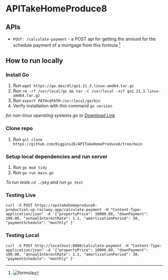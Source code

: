 # APITakeHomeProduce8
## APIs
- `POST: /calculate-payment` - a POST api for getting the amount for the schedule payment of a mortgage from this formula [^1] 
## How to run locally
### Install Go
1. Run `wget https://go.dev/dl/go1.21.3.linux-amd64.tar.gz`
2. Run `rm -rf /usr/local/go && tar -C /usr/local -xzf go1.21.3.linux-amd64.tar.gz `
3. Run `export PATH=$PATH:/usr/local/go/bin`
4. Verify installation with this command `go version`
   
*for non-linux operating systems go to [Download Link](https://go.dev/doc/install)*

### Clone repo
1. Run `git clone https://github.com/Kiggins26/APITakeHomeProduce8/tree/main`

### Setup local dependencies and run server
1. Run `go mod tidy`
2. Run `go run main.go`

*To run tests `cd ./pkg` and run `go test`*

### Testing Live 

`curl -X POST https://apitakehomeproduce8-production.up.railway.app/calculate-payment -H "Content-Type: application/json" -d '{"propertyPrice": 10000.00, "downPayment": 100.00, "annualInterestRate": 1.1, "amortizationPeriod": 30, "paymentSchedule": "monthly" }'`

### Testing Local
`curl -X POST http://localhost:8080/calculate-payment -H "Content-Type: application/json" -d '{"propertyPrice": 10000.00, "downPayment": 100.00, "annualInterestRate": 1.1, "amortizationPeriod": 30, "paymentSchedule": "monthly" }'`

[^1]: ![formula](https://github.com/Kiggins26/APITakeHomeProduce8/assets/30563055/50664071-b52b-46a4-b822-a7804c394470)

